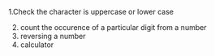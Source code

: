 1.Check the character is uppercase or lower case

2. count the occurence of a particular digit from a number
3. reversing a number
4. calculator 